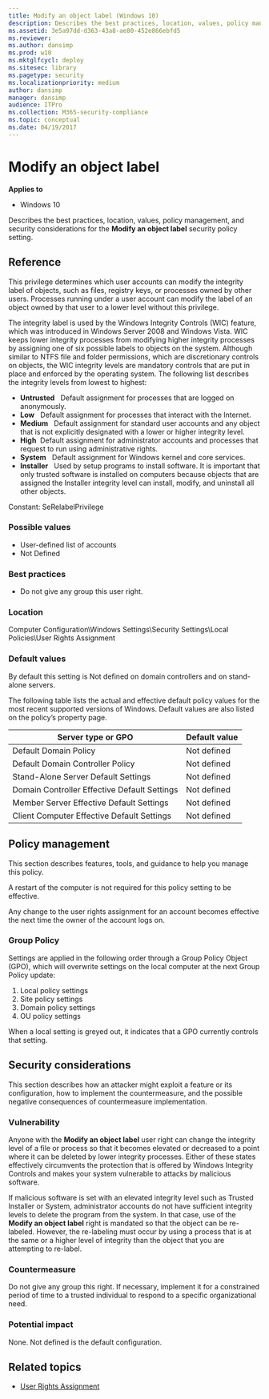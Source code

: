 ```yaml
---
title: Modify an object label (Windows 10)
description: Describes the best practices, location, values, policy management, and security considerations for the Modify an object label security policy setting.
ms.assetid: 3e5a97dd-d363-43a8-ae80-452e866ebfd5
ms.reviewer: 
ms.author: dansimp
ms.prod: w10
ms.mktglfcycl: deploy
ms.sitesec: library
ms.pagetype: security
ms.localizationpriority: medium
author: dansimp
manager: dansimp
audience: ITPro
ms.collection: M365-security-compliance
ms.topic: conceptual
ms.date: 04/19/2017
---
```


# Modify an object label

**Applies to**
-   Windows 10

Describes the best practices, location, values, policy management, and security considerations for the **Modify an object label** security policy setting.

## Reference

This privilege determines which user accounts can modify the integrity label of objects, such as files, registry keys, or processes owned by other users. Processes running under a user account can modify the label of an object owned by that user to a lower level without this privilege.

The integrity label is used by the Windows Integrity Controls (WIC) feature, which was introduced in Windows Server 2008 and Windows Vista. WIC keeps lower integrity processes from modifying higher integrity processes by assigning one of six possible labels to objects on the system. Although 
similar to NTFS file and folder permissions, which are discretionary controls on objects, the WIC integrity levels are mandatory controls that are put in place and enforced by the operating system. The following list describes the integrity levels from lowest to highest:

-   **Untrusted**   Default assignment for processes that are logged on anonymously.
-   **Low**   Default assignment for processes that interact with the Internet.
-   **Medium**   Default assignment for standard user accounts and any object that is not explicitly designated with a lower or higher integrity level.
-   **High**  Default assignment for administrator accounts and processes that request to run using administrative rights.
-   **System**   Default assignment for Windows kernel and core services.
-   **Installer**   Used by setup programs to install software. It is important that only trusted software is installed on computers because objects that are assigned the Installer integrity level can install, modify, and uninstall all other objects.

Constant: SeRelabelPrivilege

### Possible values

-   User-defined list of accounts
-   Not Defined

### Best practices

-   Do not give any group this user right.

### Location

Computer Configuration\\Windows Settings\\Security Settings\\Local Policies\\User Rights Assignment

### Default values

By default this setting is Not defined on domain controllers and on stand-alone servers.

The following table lists the actual and effective default policy values for the most recent supported versions of Windows. Default values are also listed on the policy’s property page.

| Server type or GPO | Default value |
| - | - |
| Default Domain Policy| Not defined| 
| Default Domain Controller Policy | Not defined| 
| Stand-Alone Server Default Settings | Not defined| 
| Domain Controller Effective Default Settings | Not defined| 
| Member Server Effective Default Settings | Not defined| 
| Client Computer Effective Default Settings | Not defined| 
 
## Policy management

This section describes features, tools, and guidance to help you manage this policy.

A restart of the computer is not required for this policy setting to be effective.

Any change to the user rights assignment for an account becomes effective the next time the owner of the account logs on.

### Group Policy

Settings are applied in the following order through a Group Policy Object (GPO), which will overwrite settings on the local computer at the next Group Policy update:

1.  Local policy settings
2.  Site policy settings
3.  Domain policy settings
4.  OU policy settings

When a local setting is greyed out, it indicates that a GPO currently controls that setting.

## Security considerations

This section describes how an attacker might exploit a feature or its configuration, how to implement the countermeasure, and the possible negative consequences of countermeasure implementation.

### Vulnerability

Anyone with the **Modify an object label** user right can change the integrity level of a file or process so that it becomes elevated or decreased to a point where it can be deleted by lower integrity processes. Either of these states effectively circumvents the protection that is offered by 
Windows Integrity Controls and makes your system vulnerable to attacks by malicious software.

If malicious software is set with an elevated integrity level such as Trusted Installer or System, administrator accounts do not have sufficient integrity levels to delete the program from the system. In that case, use of the **Modify an object label** right is mandated so that the object can be re-labeled. However, the re-labeling must occur by using a process that is at the same or a higher level of integrity than the object that you are attempting to re-label.

### Countermeasure

Do not give any group this right. If necessary, implement it for a constrained period of time to a trusted individual to respond to a specific organizational need.

### Potential impact

None. Not defined is the default configuration.

## Related topics

- [User Rights Assignment](user-rights-assignment.md)
